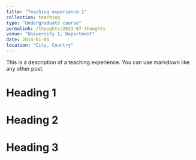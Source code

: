 ```yaml
---
title: "Teaching experience 1"
collection: teaching
type: "Undergraduate course"
permalink: /thoughts/2023-07-thoughts
venue: "University 1, Department"
date: 2014-01-01
location: "City, Country"
---
```


This is a description of a teaching experience. You can use markdown like any other post.

Heading 1
======

Heading 2
======

Heading 3
======